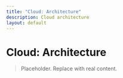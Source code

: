 ```yaml
---
title: "Cloud: Architecture"
description: Cloud architecture
layout: default
---
```

# Cloud: Architecture

> Placeholder. Replace with real content.
